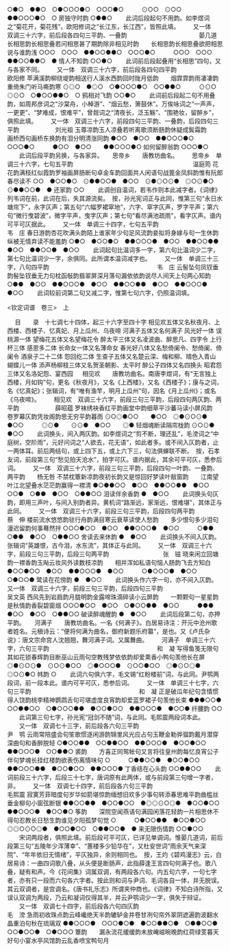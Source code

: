<!-- { "loadSidebar": true } -->
○●○　●●○　○●○○○●○　○○○●○　　　⊙○○　⊙○○　●●○○○●○　○
房独守时韵
○●●○
 　　此词后段起句不用韵。如李煜词之“菊花开，菊花残”，欧阳修词之“长江东，长江西”，皆照此填。 
　　又一体　双调三十六字，前后段各四句三平韵、一叠韵　　　　　　　　　　　　晏几道
长相思韵长相思叠若问相思甚了期韵除非相见时韵　　长相思韵长相思叠欲把相思说与谁韵浅
○○○　○○○　●●○○●●○　○○○●○　　　○○○　○○○　●●○○●●○　●
情人不知韵
○○●○
 　　此词前后段起叠用“长相思”四句，又与各家不同。 
　　又一体　双调三十六字，前后段各四句四平韵　　　　　　　　　　　　　　　欧阳修
苹满溪韵柳绕堤韵相送行人溪水西韵回时陇月低韵　　烟霏霏韵雨凄凄韵重倚朱门听马嘶韵寒
⊙◎○　●◎○　○●○○○●○　○○●●○　　　⊙⊙○　◎⊙○　○●○○●●○　○
鸦相对飞韵
○○●○
 　　此词前后段起二句不用叠韵，如周邦彦词之“沙棠舟，小棹游”、“烟云愁，箫鼓休”。万俟咏词之“一声声，一更更”、“梦难成，恨难平”，曾觌词之“清夜长，泛玉觞”、“围艳妆，留醉乡”，俱照此填。 
　　又一体　双调三十六字，前段四句三平韵、一叠韵，后段四句三平韵　　　　　　刘光祖
玉尊凉韵玉人凉叠若听离歌须断肠韵休疑成鬓霜韵　　画桥西句画桥东换韵有泪分明清涨同韵
●○○　●○○　●●○○○●○　○○○●○　　　●○○　●○○　　●●○○○●○
如何留醉翁韵
○○○●○
 　　此词后段平韵另换，与各家异。 
　
思帝乡　　唐教坊曲名。
　　思帝乡　单调三十六字，七句五平韵　　　　　　　　　　　　　　　　　　　　温庭筠
花花韵满枝红似霞韵罗袖画屏肠断句卓金车韵回面共人闲语句战篦金凤斜韵惟有阮郎春尽读不
○○　●○○●○　⊙●●○○●　●○○　⊙●◎○⊙●　◎○⊙●○　⊙●●○○●　●
还家韵
○○
 　　此调创自温词，若韦作则本此减字者。《词律》列韦词在前，此词在后，失其源流矣。　按，孙光宪词正与此同，惟第三句“永日水塘帘下”，永字仄声；第五句“六幅罗裙窣地”，六字、窣字仄声，罗字平声；第六句“微行曳碧波”，微字平声，曳字仄声；第七句“看尽满池疏雨”，看字仄声。谱内可平可仄据此。 
　　又一体　单调三十四字，七句五平韵　　　　　　　　　　　　　　　　　　韦　庄
春日游韵杏花吹满头韵陌上谁家年少句足风流韵妾拟将身嫁与句一生休韵纵被无情弃读不能羞韵
○●○　●○○●○　●●○○○●　●○○　●●○○●●　●○○　●●○○●　●○○
 　　此词起句比温词多一字，第六句比温词少二字，第七句比温词少一字，余俱同。此所谓本温词减字也。 
　　又一体　单调三十三字，八句四平韵　　　　　　　　　　　　　　　　　　韦　庄
云髻坠句凤钗垂韵髻坠钗垂无力句枕函敧韵翡翠屏深月落句漏依依韵说尽人间天上句两心知韵
○●●　●○○　●●○○○●　●○○　●●○○●●　●○○　●●○○○●　●○○
 　　此词较前词第二句又减二字，惟第七句六字，仍照温词填。 
 
 





<钦定词谱　卷三>　上



　
目　　录　十七调七十四体，起三十六字至四十字
相见欢五体又名秋夜月、上西楼、西楼子、忆真妃、月上瓜州、乌夜啼
河满子五体又名何满子
风光好一体
误桃源一体
望梅花五体又名望梅花令
醉太平三体又名凌波曲、醉思凡、四字令
上行杯三体
感恩多二体
长命女一体又名薄命女
春光好八体又名愁倚阑令、愁倚阑、倚阑令
酒泉子二十二体
怨回纥二体
生查子五体又名楚云深、梅和柳、晴色入青山
蝴蝶儿一体
添声杨柳枝三体又名贺圣朝影、太平时
醉公子四体又名四换头
昭君怨三体又名洛妃怨、宴西园
　
相见欢　　唐教坊曲名。南唐李煜词，有“无言独上西楼，月如钩”句，更名《秋夜月》，又名《上西楼》，又名《西楼子》；康与之词，名《忆真妃》；张辑词，有“唯有渔竿，明月上瓜州”句，因名《月上瓜州》；或名《乌夜啼》。
　　相见欢　双调三十六字，前段三句三平韵，后段四句两仄韵、两平韵　　　　　　薛昭蕴
罗袜绣袂香红平韵画堂中韵细草平沙蕃马读小屏风韵　　卷罗幕仄韵凭妆阁韵思无穷平韵暮雨
⊙○◎●○○　　●○○　◎●⊙○⊙●　●○○　　　◎⊙●　　⊙⊙●　●○○　　◎●
轻烟魂断读隔帘栊韵
⊙○⊙●　●○○
 　　此词换头，间入两仄韵。如李煜词之“剪不断，理还乱”，毛滂词之“中庭树，空阶雨”，元好问词之“人欲去，花无语”，如此者多。或不间入仄韵者，止一两体耳。前后两结句，或上四下五，或上六下三，句法俱蝉联不断。　按，石孝友词，前段第三句“愁见拍天沧水”，拍字可仄。谱内据此，其余可平可仄，悉参后词。 
　　又一体　双调三十六字，前段三句三平韵，后段四句一叶韵、一叠韵、两平韵　　杨无咎
不禁枕簟新凉韵夜初长韵又是惊回好梦读叶敲窗韵　　江南望叶江北望叠水茫茫韵赢得一襟清
●○●●○○　●○○　●●○○●●　●○○　　　○○●　○●●　●○○　○●●○○
泪读伴余香韵
●　●○○
 　　此词换头句仄韵，即用三声叶，与间入别韵者异。黄机词“路渐远，家渐远，恨难堪”，其体正与此同。 
　　又一体　双调三十六字，前段三句三平韵，后段四句两平韵　　　　　　　　　蔡　伸
楼前流水悠悠韵驻行舟韵满目寒云衰草读使人愁韵　　多少恨句多少泪句漫迟留韵何事蓦然拌
○○○●○○　●○○　●●○○○●　●○○　　　○●●　○●●　●○○　○●●○○
舍读去来休韵
●　●○○
 　　此词换头不间入仄韵。张辑词“英雄恨，古今泪，水东流”，其体正与此同。 
　　又一体　双调三十六字，前段三句三平韵，后段三句两平韵　　　　　　　　　张　镃
晓来闲立回塘韵一襟香韵玉飐云妆风外读数枝凉韵　　相并浑如私语句恼人肠韵飞去方知白
●○○●○○　●○○　●●○○○●　●○○　　　○●○○○●　●○○　○●○○●
鹭读在花傍韵
●　●○○
 　　此词换头作六字一句，亦不间入仄韵。 
又一体　双调三十六字，前段三句三平韵，后段四句三平韵　　　　　　　　　　　吴文英
西风先到岩扃韵月胧明韵金露啼珠滴碎读小云屏韵　　一颗颗句一星星韵是秋情韵香裂碧窗烟
○○○●○○　●○○　○●○○●●　●○○　　　●●●　●○○　●○○　○●●○○
破读醉魂醒韵
●　●○○
 　　此词后段第二句，亦押平韵。 
　
河满子　　唐教坊曲名。一名《何满子》。白居易诗注：开元中沧州歌者姓名。元稹诗云：“便将何满为曲名，御府新题乐府纂”，是也。又《卢氏杂说》：唐文宗命宫人沈翘翘，舞河满子词。又属舞曲。
　　河满子　单调三十六字，六句三平韵　　　　　　　　　　　　　　　　　　和　凝
写得鱼笺无限句其如花锁春辉韵目断巫山云雨句空教残梦依依韵却爱熏香小鸭句羡他长在屏
◎●⊙○⊙●　⊙○⊙●○○　◎●○○○●　⊙○○●○○　◎●⊙○◎●　◎○⊙●○
帏韵
○
 　　此词六句俱六字，毛文锡“红粉楼前”词，与此同。尹鹗两段词，前一段本此。谱内可平可仄，悉参后词。 
　　又一体　单调三十七字，六句三平韵　　　　　　　　　　　　　　　　　　和　凝
正是破瓜年纪句含情惯得人饶韵桃李精神鹦鹉舌句可堪虚度良宵韵却爱蓝罗裙子句羡他长束
●●●○○●　○○●●○○　○●○○○●●　●○○●○○　●●○○○●　●○○●
纤腰韵
○○
 　　此词第三句七字，孙光宪“冠剑不随”词，与此同。毛熙震两段词本此。 
　　又一体　双调七十三字，前后段各六句三平韵　　　　　　　　　　　　　　尹　鹗
云雨常陪盛会句笙歌惯逐闲游韵锦里风光应占句玉鞭金勒骅骝韵戴月潜穿深曲句和香醉脱轻
○●○○●●　○○●●○○　●●○○○●　●○○●○○　●●○○○●　○○●●○
裘韵　　方喜正同鸳帐句又言将往皇州韵每忆良宵公子伴句梦魂长挂红楼韵欲表伤离情味句
○　　　○●●○○●　●○○●○○　●●○○○●●　●○○●○○　●●○○○●
丁香结在心头韵
○○●●○○
 　　此词前段三十六字，后段三十七字，唐词原有此两体，或与前段第三句增一字者，非。 
　　又一体　双调七十四字，前后段各六句三平韵　　　　　　　　　　　　　　毛熙震
寂寞芳菲暗度句岁华如箭堪惊韵缅想旧欢多少事句转添春思难平韵曲槛丝垂金柳句小窗弦断银
●●○○●●　●○○●○○　●◎◎⊙○◎●　●○○●○○　●●○○○●　●○○●○
筝韵　　深院空闻燕语句满园闲落花轻韵一片相思休不得句忍教长日愁生韵谁见夕阳孤梦句觉
○　　　○●○○●●　●○○●○○　◎◎○⊙○◎●　●○○●○○　○●●○○●　●
来无限伤情韵
○○●○○
 　　宋词两段者，俱照此填。前后段可平可仄，已详见单调词。惟晏几道词，前后段第三句“五陵年少浑薄幸”、“蕙楼多少铅华在”，又杜安世词“雨余天气来深院”、“年年依旧无情绪”，平仄独异，余则相同也。　按，王灼《碧鸡漫志》云，白居易诗：一曲四词歌八叠，从头便是断肠声，此指薛逢王言四句何满子也。歌八叠，疑有和声。今《花间集》词属双调，有两段各六句。内五句六字，一句七字者，亦有只一段而六句各六字者。按此则和词与尹词、毛词各自一体，并无脱误。其云双调者，是宫调名。《唐书礼乐志》所谓夹仲商也。《词律》不知白诗所指，又误认双调为两段，乃云和凝词仅得其半，并云尹鹗词少一字，俱失于辩证。 
　　又一体　双调七十四字，前后段各六句四仄韵　　　　　　　　　　　　　　　毛　滂
急雨初收珠点韵云峰巉绝天半韵辘轳金井卷甘冽句帘外翠阴遮遍韵波翻水晶重泊句秋在琉璃双
●●○○○●　○○○●○●　●○○●●○●　○●●○○●　○○●○○●　○●○○○
簟韵　　漏永流花缓缓韵未放崦嵫晼晚韵红荷绿芰暮天好句小宴水亭风馆韵云乱香喷宝鸭句月
